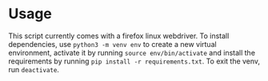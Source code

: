 # Usage
This script currently comes with a firefox linux webdriver. To install dependencies, use `python3 -m venv env` to create a new virtual environment, 
activate it by running `source env/bin/activate` and install the requirements by running `pip install -r requirements.txt`. To exit the venv, run `deactivate`.